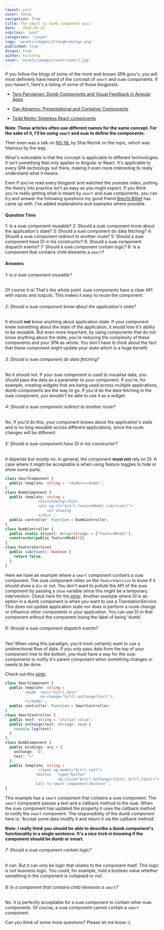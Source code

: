 ```yaml
---
layout: post
cover: false
navigation: True
title: The smart vs dumb component quiz
date:   2016-04-22
subclass: 'post'
categories: 'casper'
logo: 'assets/images/strongbrewlogo.png'
published: true
disqus: true
author: kwintenp
cover: 'assets/images/cover/cover2.jpg'
---
```

If you follow the blogs of some of the more well known SPA guru's, you will most definitely have heard of the concept of `smart` and `dumb` components. If you haven't, here's a listing of some of those blogposts:

- <a href="http://teropa.info/blog/2016/02/22/dumb-components-and-visual-feedback-in-angular-apps.html" target="_blank">Tero Parviainen: Dumb Components and Visual Feedback in Angular Apps</a>

- <a href="https://medium.com/@dan_abramov/smart-and-dumb-components-7ca2f9a7c7d0#.wnlz25kho" target="_blank">Dan Abramov: Presentational and Container Components</a>

- <a href="https://toddmotto.com/stateless-react-components/" target="_blank">Todd Motto: Stateless React components</a>


**Note: These articles often use different names for the same concept. For the sake of it, I'll be using `smart` and `dumb` to define the components.**

Their even was a talk on <a href="https://www.youtube.com/watch?v=WfRmhYgwIho" target="_blank">NG-NL</a> by Shai Reznik on the topic, which was hilarious by the way.

What's noticeable is that the concept is applicable to different technologies. It isn't something that only applies to Angular or React. It's applicable to every SPA technology out there, making it even more interesting to really understand what it means.

Even if you've read every blogpost and watched the youtube video, putting the theory into practice isn't as easy as you might expect. If you think you're really getting what is meant by `smart` and `dumb` components, you can try and answer the following questions my good friend <a href="https://twitter.com/brechtbilliet" target="_blank">Brecht Billiet</a> has came up with. I've added explanations and examples where possible.

#### Question Time
1: Is a `dumb` component reusable?
2: Should a `dumb` component know about the application's state?
3: Should a `dumb` component do data fetching?
4: Should a `dumb` component redirect to another route?
5: Should a `dumb` component have DI in his constructor?
6: Should a `dumb` component dispatch events?
7: Should a `dumb` component contain logic?
8: Is a component that contains child elements a `smart`?

#### Answers

###### 1: Is a `dumb` component reusable?
Of course it is! That's the whole point. `Dumb` components have a clear API with inputs and outputs. This makes it easy to reuse the component.

###### 2: Should a `dumb` component know about the application's state?
It should **not** know anything about application state. If your component knew something about the state of the application, it would lose it's ability to be reusable. But even more important, by using components that do not know anything about the state, you're reducing the complexity of these components and your SPA as whole. You don't have to think about the fact that these component might update your state which is a huge benefit.

###### 3: Should a `dumb` component do data fetching?
No it should not. If your `dumb` component is used to visualise data, you should pass the data as a parameter to your component.
If you're, for example, creating widgets that are being used across multiple applications, dumb components are the way to go. If you'd do the data fetching in the `dumb` component, you wouldn't be able to use it as a widget.

###### 4: Should a `dumb` component redirect to another route?
No. If you'd do this, your component knows about the application's state and is no long reusable across different applications, since the route changes will be different.

###### 5: Should a `dumb` component have DI in his constructor?
It depends but mostly no. In general, the component **must not** rely on DI.
A case where it might be acceptable is when using feature toggles to hide or show some parts.

```typescript
class SmartComponent {
  public template: string = `<dumb>></dumb>`;
}
class DumbComponent {
  public template: string =
              `<div>showing</div>
               <div ng-if="$ctrl.featureModel.isActive()">
                   not-showing
               </div>`;
  public controller: Function = DumbController;
}
class DumbController {
  public static $inject: Array<string> = ["featureModel"];
  constructor(public featureModel){}
}
class FeatureService{
  public isActive(): boolean {
    return false;
  }
}
```
Here we have an example where a `smart` component contains a `dumb` component. The `dumb` component relies on the `featureService` to know if it should show a `div` or not.
You don't want to pollute the API of the `dumb` component by passing a `show` variable since this might be a temporary intervention. Check here for the <a href="http://plnkr.co/edit/Iz6C7F5QAveS60l6y9wB?p=preview" target="_blank">plnkr</a>.
Another example where DI is an option in a dumb component is when you want to use a TranslationService. This does not update application state nor does is perform a route change or influence other components in your application. You can use DI in that component without the component losing the label of being 'dumb'.

###### 6: Should a `dumb` component dispatch events?
Yes! When using this paradigm, you'd most certainly want to use a unidirectional flow of data. If you only pass data from the top of your component tree to the bottom, you must have a way for the `dumb` components to notify it's parent component when something changes or needs to be done.

Check out this <a href="http://plnkr.co/edit/kG60UcrSWzwfRjANRzGT?p=preview" target="_blank">plnkr</a>.

```typescript
class SmartComponent {
  public template: string =
        `<dumb  text="$ctrl.text"
                on-change="$ctrl.onChange(text)">
         ></dumb>`;
  public controller: Function = SmartController;
}
class SmartController {
  public text: string = "initial value";
  public onChange(text: string): void {
    console.log(text);
  }
}
class DumbComponent {
  public bindings: any = {
    onChange: "&",
    text: "<"
  };
  public template: string =
              `<input ng-model="$ctrl.text">
              <button   type="button"
                        ng-click="$ctrl.onChange({text: $ctrl.text})">
              Call to smart component</button>`;
}
```
This example has a `smart` component that contains a `dumb` component. The `smart` component passes a text and a callback method to the `dumb`. When the `dumb` component has updated the property it uses the callback method to notify the `smart` component. The responsibility of the dumb component here is: 'Accept some data modify it and return it via the callback method'.

**Note: I really think you should be able to describe a dumb component's functionality in a single sentence. It's a nice trick in knowing if the component should be dumb or smart.**

###### 7: Should a `dumb` component contain logic?
It can. But it can only be logic that relates to the component itself. This logic is not business logic.
You could, for example, hold a boolean value whether something in the component is collapsed or not.

###### 8: Is a component that contains child elements a `smart`?
No. It is perfectly acceptable for a `dumb` component to contain other `dumb` components. Of course, a `dumb` component cannot contain a `smart` component.


Can you think of some more questions? Please let me know :).

